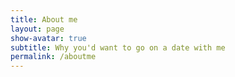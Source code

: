 ```yaml
---
title: About me
layout: page
show-avatar: true
subtitle: Why you'd want to go on a date with me
permalink: /aboutme
---
```


